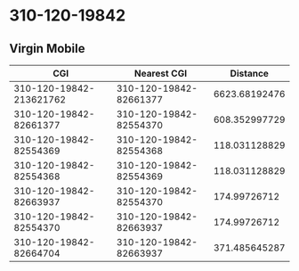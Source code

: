 # 310-120-19842
## Virgin Mobile


| CGI | Nearest CGI | Distance |
|-----|-------------|----------|
| 310-120-19842-213621762 | 310-120-19842-82661377 | 6623.68192476 |
| 310-120-19842-82661377 | 310-120-19842-82554370 | 608.352997729 |
| 310-120-19842-82554369 | 310-120-19842-82554368 | 118.031128829 |
| 310-120-19842-82554368 | 310-120-19842-82554369 | 118.031128829 |
| 310-120-19842-82663937 | 310-120-19842-82554370 | 174.99726712 |
| 310-120-19842-82554370 | 310-120-19842-82663937 | 174.99726712 |
| 310-120-19842-82664704 | 310-120-19842-82663937 | 371.485645287 |
